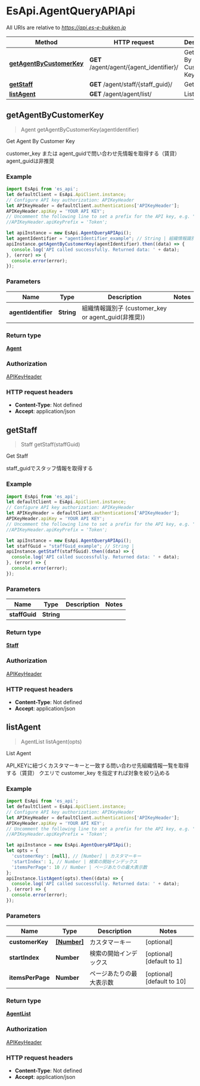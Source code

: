 # EsApi.AgentQueryAPIApi

All URIs are relative to *https://api.es-e-bukken.jp*

Method | HTTP request | Description
------------- | ------------- | -------------
[**getAgentByCustomerKey**](AgentQueryAPIApi.md#getAgentByCustomerKey) | **GET** /agent/agent/{agent_identifier}/ | Get Agent By Customer Key
[**getStaff**](AgentQueryAPIApi.md#getStaff) | **GET** /agent/staff/{staff_guid}/ | Get Staff
[**listAgent**](AgentQueryAPIApi.md#listAgent) | **GET** /agent/agent/list/ | List Agent



## getAgentByCustomerKey

> Agent getAgentByCustomerKey(agentIdentifier)

Get Agent By Customer Key

customer_key または agent_guidで問い合わせ先情報を取得する（賃貸） agent_guidは非推奨

### Example

```javascript
import EsApi from 'es_api';
let defaultClient = EsApi.ApiClient.instance;
// Configure API key authorization: APIKeyHeader
let APIKeyHeader = defaultClient.authentications['APIKeyHeader'];
APIKeyHeader.apiKey = 'YOUR API KEY';
// Uncomment the following line to set a prefix for the API key, e.g. "Token" (defaults to null)
//APIKeyHeader.apiKeyPrefix = 'Token';

let apiInstance = new EsApi.AgentQueryAPIApi();
let agentIdentifier = "agentIdentifier_example"; // String | 組織情報識別子 (customer_key or agent_guid(非推奨))
apiInstance.getAgentByCustomerKey(agentIdentifier).then((data) => {
  console.log('API called successfully. Returned data: ' + data);
}, (error) => {
  console.error(error);
});

```

### Parameters


Name | Type | Description  | Notes
------------- | ------------- | ------------- | -------------
 **agentIdentifier** | **String**| 組織情報識別子 (customer_key or agent_guid(非推奨)) | 

### Return type

[**Agent**](Agent.md)

### Authorization

[APIKeyHeader](../README.md#APIKeyHeader)

### HTTP request headers

- **Content-Type**: Not defined
- **Accept**: application/json


## getStaff

> Staff getStaff(staffGuid)

Get Staff

staff_guidでスタッフ情報を取得する

### Example

```javascript
import EsApi from 'es_api';
let defaultClient = EsApi.ApiClient.instance;
// Configure API key authorization: APIKeyHeader
let APIKeyHeader = defaultClient.authentications['APIKeyHeader'];
APIKeyHeader.apiKey = 'YOUR API KEY';
// Uncomment the following line to set a prefix for the API key, e.g. "Token" (defaults to null)
//APIKeyHeader.apiKeyPrefix = 'Token';

let apiInstance = new EsApi.AgentQueryAPIApi();
let staffGuid = "staffGuid_example"; // String | 
apiInstance.getStaff(staffGuid).then((data) => {
  console.log('API called successfully. Returned data: ' + data);
}, (error) => {
  console.error(error);
});

```

### Parameters


Name | Type | Description  | Notes
------------- | ------------- | ------------- | -------------
 **staffGuid** | **String**|  | 

### Return type

[**Staff**](Staff.md)

### Authorization

[APIKeyHeader](../README.md#APIKeyHeader)

### HTTP request headers

- **Content-Type**: Not defined
- **Accept**: application/json


## listAgent

> AgentList listAgent(opts)

List Agent

API_KEYに紐づくカスタマーキーと一致する問い合わせ先組織情報一覧を取得する（賃貸）  クエリで customer_key を指定すれば対象を絞り込める

### Example

```javascript
import EsApi from 'es_api';
let defaultClient = EsApi.ApiClient.instance;
// Configure API key authorization: APIKeyHeader
let APIKeyHeader = defaultClient.authentications['APIKeyHeader'];
APIKeyHeader.apiKey = 'YOUR API KEY';
// Uncomment the following line to set a prefix for the API key, e.g. "Token" (defaults to null)
//APIKeyHeader.apiKeyPrefix = 'Token';

let apiInstance = new EsApi.AgentQueryAPIApi();
let opts = {
  'customerKey': [null], // [Number] | カスタマーキー
  'startIndex': 1, // Number | 検索の開始インデックス
  'itemsPerPage': 10 // Number | ページあたりの最大表示数
};
apiInstance.listAgent(opts).then((data) => {
  console.log('API called successfully. Returned data: ' + data);
}, (error) => {
  console.error(error);
});

```

### Parameters


Name | Type | Description  | Notes
------------- | ------------- | ------------- | -------------
 **customerKey** | [**[Number]**](Number.md)| カスタマーキー | [optional] 
 **startIndex** | **Number**| 検索の開始インデックス | [optional] [default to 1]
 **itemsPerPage** | **Number**| ページあたりの最大表示数 | [optional] [default to 10]

### Return type

[**AgentList**](AgentList.md)

### Authorization

[APIKeyHeader](../README.md#APIKeyHeader)

### HTTP request headers

- **Content-Type**: Not defined
- **Accept**: application/json

